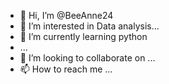 - 👋 Hi, I’m @BeeAnne24
- 👀 I’m interested in Data analysis...
- 🌱 I’m currently learning python
-  ...
- 💞️ I’m looking to collaborate on ...
- 📫 How to reach me ...

<!---
BeeAnne24/BeeAnne24 is a ✨ special ✨ repository because its `README.md` (this file) appears on your GitHub profile.
You can click the Preview link to take a look at your changes.
--->

